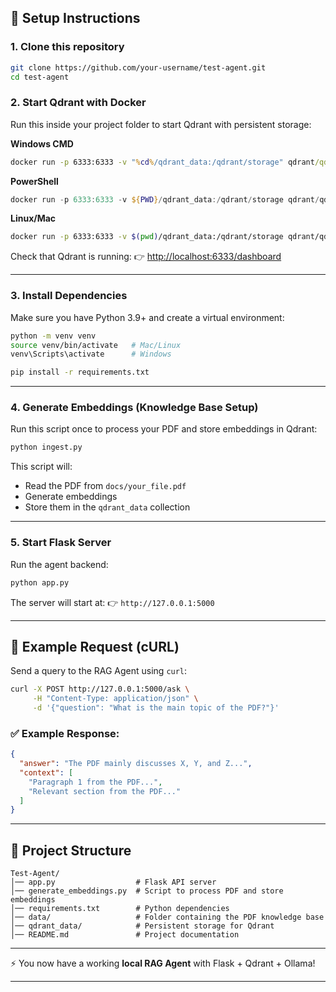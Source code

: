 ## 🚀 Setup Instructions

### 1. Clone this repository

```bash
git clone https://github.com/your-username/test-agent.git
cd test-agent
```

### 2. Start Qdrant with Docker

Run this inside your project folder to start Qdrant with persistent storage:

**Windows CMD**

```cmd
docker run -p 6333:6333 -v "%cd%/qdrant_data:/qdrant/storage" qdrant/qdrant
```

**PowerShell**

```powershell
docker run -p 6333:6333 -v ${PWD}/qdrant_data:/qdrant/storage qdrant/qdrant
```

**Linux/Mac**

```bash
docker run -p 6333:6333 -v $(pwd)/qdrant_data:/qdrant/storage qdrant/qdrant
```

Check that Qdrant is running:
👉 [http://localhost:6333/dashboard](http://localhost:6333/dashboard)

---

### 3. Install Dependencies

Make sure you have Python 3.9+ and create a virtual environment:

```bash
python -m venv venv
source venv/bin/activate   # Mac/Linux
venv\Scripts\activate      # Windows

pip install -r requirements.txt
```

---

### 4. Generate Embeddings (Knowledge Base Setup)

Run this script once to process your PDF and store embeddings in Qdrant:

```bash
python ingest.py
```

This script will:

* Read the PDF from `docs/your_file.pdf`
* Generate embeddings
* Store them in the `qdrant_data` collection

---

### 5. Start Flask Server

Run the agent backend:

```bash
python app.py
```

The server will start at:
👉 `http://127.0.0.1:5000`

---

## 🔎 Example Request (cURL)

Send a query to the RAG Agent using `curl`:

```bash
curl -X POST http://127.0.0.1:5000/ask \
     -H "Content-Type: application/json" \
     -d '{"question": "What is the main topic of the PDF?"}'
```

### ✅ Example Response:

```json
{
  "answer": "The PDF mainly discusses X, Y, and Z...",
  "context": [
    "Paragraph 1 from the PDF...",
    "Relevant section from the PDF..."
  ]
}
```

---

## 📂 Project Structure

```
Test-Agent/
│── app.py                  # Flask API server
│── generate_embeddings.py  # Script to process PDF and store embeddings
│── requirements.txt        # Python dependencies
│── data/                   # Folder containing the PDF knowledge base
│── qdrant_data/            # Persistent storage for Qdrant
│── README.md               # Project documentation
```

---

⚡ You now have a working **local RAG Agent** with Flask + Qdrant + Ollama!

---
